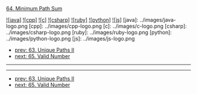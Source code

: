 [64. Minimum Path Sum](https://leetcode.com/problems/minimum-path-sum/)

[![java]](../java/064-minimum-path-sum.md)
[![cpp]](../cpp/064-minimum-path-sum.md)
[![c]](../c/064-minimum-path-sum.md)
[![csharp]](../csharp/064-minimum-path-sum.md)
[![ruby]](../ruby/064-minimum-path-sum.md)
[![python]](../python/064-minimum-path-sum.md)
[![js]](../js/064-minimum-path-sum.md)
[java]: ../images/java-logo.png
[cpp]: ../images/cpp-logo.png
[c]: ../images/c-logo.png
[csharp]: ../images/csharp-logo.png
[ruby]: ../images/ruby-logo.png
[python]: ../images/python-logo.png
[js]: ../images/js-logo.png

- [prev: 63. Unique Paths II](063-unique-paths-ii.md)
- [next: 65. Valid Number](065-valid-number.md)

---


---

- [prev: 63. Unique Paths II](063-unique-paths-ii.md)
- [next: 65. Valid Number](065-valid-number.md)

